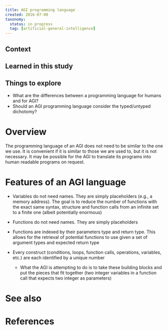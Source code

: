 ```yaml
---
title: AGI programming language
created: 2016-07-08
taxonomy:
  status: in progress
  tag: [artificial-general-intelligence]
---
```


## Context

## Learned in this study


## Things to explore
* What are the differences between a programming language for humans and for AGI?
* Should an AGI programming language consider the typed/untyped dichotomy?

# Overview
The programming language of an AGI does not need to be similar to the one we use. It is convenient if it is similar to those we are used to, but it is not necessary. It may be possible for the AGI to translate its programs into human readable programs on request.

# Features of an AGI language
* Variables do not need names. They are simply placeholders (e.g., a memory address). The goal is to reduce the number of functions with the exact same syntax, structure and function calls from an infinite set to a finite one (albeit potentially enormous)
* Functions do not need names. They are simply placeholders
* Functions are indexed by their parameters type and return type. This allows for the retrieval of potential functions to use given a set of argument types and expected return type

* Every construct (conditions, loops, function calls, operations, variables, etc.) are each identified by a unique number
	* What the AGI is attempting to do is to take these building blocks and put the pieces that fit together (two integer variables in a function call that expects two integer as parameters)

# See also

# References
